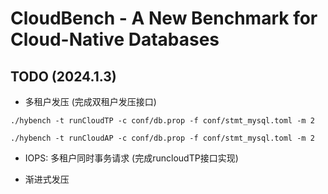 # CloudBench - A New Benchmark for Cloud-Native Databases 

## TODO (2024.1.3)
* 多租户发压 (完成双租户发压接口)
```
./hybench -t runCloudTP -c conf/db.prop -f conf/stmt_mysql.toml -m 2

./hybench -t runCloudAP -c conf/db.prop -f conf/stmt_mysql.toml -m 2
```
* IOPS: 多租户同时事务请求 (完成runcloudTP接口实现)
  
* 渐进式发压
